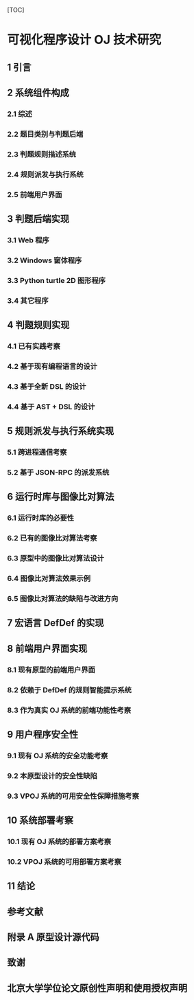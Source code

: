 [TOC]

# 可视化程序设计 OJ 技术研究
## 1 引言
## 2 系统组件构成
### 2.1 综述
### 2.2 题目类别与判题后端
### 2.3 判题规则描述系统
### 2.4 规则派发与执行系统
### 2.5 前端用户界面
## 3 判题后端实现
### 3.1 Web 程序
### 3.2 Windows 窗体程序
### 3.3 Python turtle 2D 图形程序
### 3.4 其它程序
## 4 判题规则实现
### 4.1 已有实践考察
### 4.2 基于现有编程语言的设计
### 4.3 基于全新 DSL 的设计
### 4.4 基于 AST + DSL 的设计
## 5 规则派发与执行系统实现
### 5.1 跨进程通信考察
### 5.2 基于 JSON-RPC 的派发系统
## 6 运行时库与图像比对算法
### 6.1 运行时库的必要性
### 6.2 已有的图像比对算法考察
### 6.3 原型中的图像比对算法设计
### 6.4 图像比对算法效果示例
### 6.5 图像比对算法的缺陷与改进方向
## 7 宏语言 DefDef 的实现
## 8 前端用户界面实现
### 8.1 现有原型的前端用户界面
### 8.2 依赖于 DefDef 的规则智能提示系统
### 8.3 作为真实 OJ 系统的前端功能性考察
## 9 用户程序安全性
### 9.1 现有 OJ 系统的安全功能考察
### 9.2 本原型设计的安全性缺陷
### 9.3 VPOJ 系统的可用安全性保障措施考察
## 10 系统部署考察
### 10.1 现有 OJ 系统的部署方案考察
### 10.2 VPOJ 系统的可用部署方案考察
## 11 结论
## 参考文献
## 附录 A 原型设计源代码
## 致谢
## 北京大学学位论文原创性声明和使用授权声明
